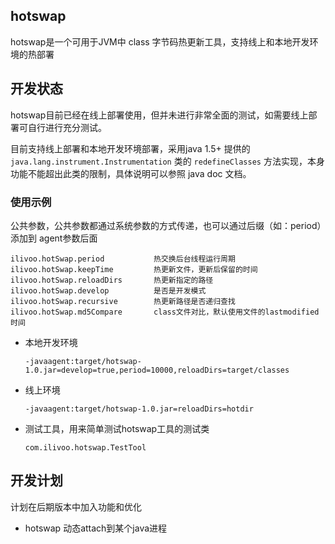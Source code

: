 ## hotswap

hotswap是一个可用于JVM中 class 字节码热更新工具，支持线上和本地开发环境的热部署

## 开发状态

hotswap目前已经在线上部署使用，但并未进行非常全面的测试，如需要线上部署可自行进行充分测试。

目前支持线上部署和本地开发环境部署，采用java 1.5+ 提供的 `java.lang.instrument.Instrumentation` 类的 `redefineClasses` 方法实现，本身功能不能超出此类的限制，具体说明可以参照 java doc 文档。

### 使用示例

公共参数，公共参数都通过系统参数的方式传递，也可以通过后缀（如：period）添加到 agent参数后面

```
ilivoo.hotSwap.period			热交换后台线程运行周期
ilivoo.hotSwap.keepTime			热更新文件，更新后保留的时间
ilivoo.hotSwap.reloadDirs		热更新指定的路径
ilivoo.hotSwap.develop			是否是开发模式
ilivoo.hotSwap.recursive		热更新路径是否递归查找
ilivoo.hotSwap.md5Compare		class文件对比，默认使用文件的lastmodified时间
```

- 本地开发环境

  ```
  -javaagent:target/hotswap-1.0.jar=develop=true,period=10000,reloadDirs=target/classes
  ```

- 线上环境

  ```
  -javaagent:target/hotswap-1.0.jar=reloadDirs=hotdir
  ```

- 测试工具，用来简单测试hotswap工具的测试类

  ```
  com.ilivoo.hotswap.TestTool
  ```

## 开发计划

计划在后期版本中加入功能和优化

- hotswap 动态attach到某个java进程